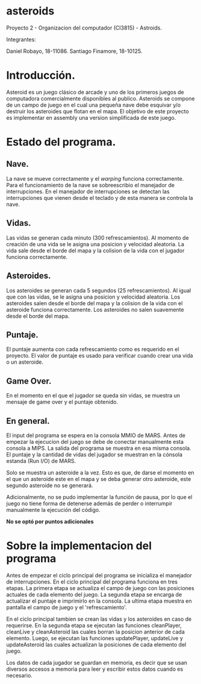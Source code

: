 # asteroids
Proyecto 2 - Organizacion del computador (CI3815) - Astroids.

Integrantes:

Daniel Robayo, 18-11086. Santiago Finamore, 18-10125.

# Introducción.
Asteroid es un juego clásico de arcade y uno de los primeros juegos de computadora
comercialmente disponibles al publico. Asteroids se compone de un campo de juego en el
cual una pequeña nave debe esquivar y/o destruir los asteroides que flotan en el mapa. 
El objetivo de este proyecto es implementar en assembly una version simplificada de este 
juego.

# Estado del programa.
## Nave.
La nave se mueve correctamente y el *warping* funciona correctamente. Para el funcionamiento
de la nave se sobreescribio el manejador de interrupciones. En el manejador de 
interrupciones se detectan las interrupciones que vienen desde el teclado y de 
esta manera se controla la nave.

## Vidas.
Las vidas se generan cada minuto (300 refrescamientos). Al momento de creación de una
vida se le asigna una posicion y velocidad aleatoria. La vida sale desde el borde del
mapa y la colision de la vida con el jugador funciona correctamente.

## Asteroides.
Los asteroides se generan cada 5 segundos (25 refrescamientos). Al igual que con las 
vidas, se le asigna una posicion y velocidad aleatoria. Los asteroides salen desde el
borde del mapa y la colision de la vida con el asteroide funciona correctamente. Los 
asteroides no salen suavemente desde el borde del mapa.

## Puntaje.
El puntaje aumenta con cada refrescamiento como es requerido en el proyecto. El 
valor de puntaje es usado para verificar cuando crear una vida o un asteroide.

## Game Over.
En el momento en el que el jugador se queda sin vidas, se muestra un mensaje de 
game over y el puntaje obtenido.

## En general.
El input del programa se espera en la consola MMIO de MARS. Antes de empezar la 
ejecucion del juego se debe de conectar manualmente esta consola a MIPS. La salida
del programa se muestra en esa misma consola. El puntaje y la cantidad de vidas
del jugador se muestran en la cónsola estanda (Run I/O) de MARS.

Solo se muestra un asteroide a la vez. Esto es que, de darse el momento en el que 
un asteroide este en el mapa y se deba generar otro asteroide, este segundo asteroide
no se generará.

Adicionalmente, no se pudo implementar la función de pausa, por lo que el juego no tiene 
forma de detenerse además de perder o interrumpir manualmente la ejecución del código.

**No se optó por puntos adicionales**

# Sobre la implementacion del programa
Antes de empezar el ciclo principal del programa se inicializa el manejador de interrupciones.
En el ciclo principal del programa funciona en tres etapas. La primera etapa se actualiza el 
campo de juego con las posiciones actuales de cada elemento del juego. La segunda etapa se encarga
de actualizar el puntaje e imprimirlo en la consola. La ultima etapa muestra en pantalla el campo
de juego y el 'refrescamiento'.

En el ciclo principal tambien se crean las vidas y los asteroides en caso de requerirse. En la segunda etapa
se ejecutan las funciones cleanPlayer, cleanLive y cleanAsteroid las cuales borran la posicion anterior
de cada elemento. Luego, se ejecutan las funciones updatePlayer, updateLive y updateAsteroid las cuales
actualizan la posiciones de cada elemento del juego.

Los datos de cada jugador se guardan en memoria, es decir que se usan diversos accesos a memoria para leer y 
escribir estos datos cuando es necesario.
